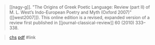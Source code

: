 > [[nagy-g]]. "The Origins of Greek Poetic Language: Review (part II) of M. L. West’s Indo-European Poetry and Myth (Oxford 2007)" ([[west2007]]). This online edition is a revised, expanded version of a review first published in [[journal-classical-review]] 60 (2010) 333–338.

> [chs](https://chs.harvard.edu/curated-article/gregory-nagy-the-origins-of-greek-poetic-language-review-part-ii-of-m-l-wests-indo-european-poetry-and-myth/)
> [pdf](a/nagy-g2020-11-02.pdf)
> #link 